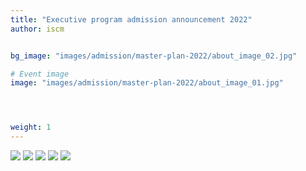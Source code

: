 ```yaml
---
title: "Executive program admission announcement 2022"
author: iscm


bg_image: "images/admission/master-plan-2022/about_image_02.jpg"

# Event image
image: "images/admission/master-plan-2022/about_image_01.jpg"




weight: 1
---
```


![](/images/admission/thong-bao-tuyen-sinh1.jpg)
![](/images/admission/thong-bao-tuyen-sinh2.jpg)
![](/images/admission/thong-bao-tuyen-sinh3.jpg)
![](/images/admission/thong-bao-tuyen-sinh4.jpg)
![](/images/admission/thong-bao-tuyen-sinh5.jpg)
